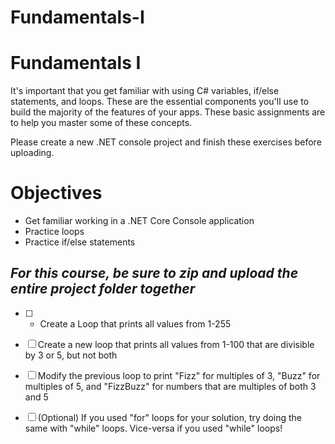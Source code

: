 # Fundamentals-I
# Fundamentals I

It's important that you get familiar with using C# variables, if/else statements, and loops. These are the essential components you'll use to build the majority of the features of your apps. These basic assignments are to help you master some of these concepts.

Please create a new .NET console project and finish these exercises before uploading.


# Objectives

-   Get familiar working in a .NET Core Console 	application
-   Practice loops
-   Practice if/else statements

## *For this course, be sure to zip and upload the entire project folder together*

 - [ ] -   Create a Loop that prints all values from 1-255
 - [ ] Create a new loop that prints all values from 1-100 that are divisible by 3 or 5, but not both
    
 - [ ] Modify the previous loop to print "Fizz" for multiples of 3, "Buzz" for multiples of 5, and "FizzBuzz" for numbers that are multiples of both 3 and 5
 - [ ]  (Optional) If you used "for" loops for your solution, try doing the same with "while" loops. Vice-versa if you used "while" loops!